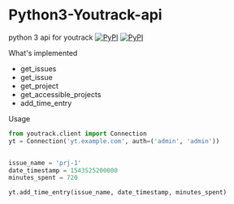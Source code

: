# Python3-Youtrack-api
python 3 api for youtrack
[![PyPI](https://img.shields.io/badge/pypi-0.1-orange.svg)](https://pypi.org/project/Python3-Youtrack-api/) [![PyPI](https://img.shields.io/badge/python-3-blue.svg)](https://pypi.org/project/Python3-Youtrack-api/)

What's implemented
- get_issues
- get_issue
- get_project
- get_accessible_projects
- add_time_entry

Usage
```python
from youtrack.client import Connection
yt = Connection('yt.example.com', auth=('admin', 'admin'))


issue_name = 'prj-1'
date_timestamp = 1543525200000
minutes_spent = 720

yt.add_time_entry(issue_name, date_timestamp, minutes_spent)

```
